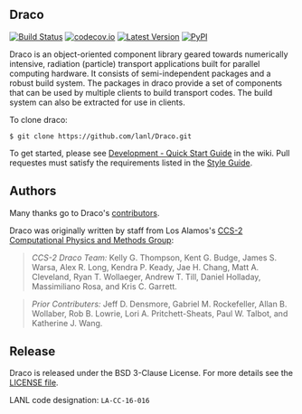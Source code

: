 Draco
----------------

[![Build Status](https://travis-ci.org/lanl/Draco.svg?branch=develop)](https://travis-ci.org/lanl/Draco)
[![codecov.io](https://codecov.io/github/lanl/Draco/coverage.svg?branch=develop)](https://codecov.io/github/lanl/Draco/branch/develop)
[![Latest Version](https://img.shields.io/github/release/lanl/draco.svg?style=flat-square)](https://github.com/lanl/Draco/releases)
[![PyPI](https://img.shields.io/pypi/l/Django.svg)](https://github.com/lanl/Draco/blob/develop/LICENSE.md)

Draco is an object-oriented component library geared towards
numerically intensive, radiation (particle) transport applications
built for parallel computing hardware.  It consists of
semi-independent packages and a robust build system.  The packages in
draco provide a set of components that can be used by multiple clients
to build transport codes.  The build system can also be extracted for
use in clients.

To clone draco:

    $ git clone https://github.com/lanl/Draco.git

To get started, please see [Development - Quick Start Guide](https://github.com/lanl/Draco/wiki/Development---Quick-Start)
in the wiki. Pull requestes must satisfy the requirements listed in
the [Style Guide](https://github.com/lanl/Draco/wiki/Style-Guide).

Authors
----------------
Many thanks go to Draco's [contributors](https://github.com/lanl/Draco/graphs/contributors).

Draco was originally written by staff from Los Alamos's [CCS-2 Computational Physics and Methods Group](http://www.lanl.gov/org/padste/adtsc/computer-computational-statistical-sciences/computational-physics-methods/index.php):

> *CCS-2 Draco Team:* Kelly G. Thompson, Kent G. Budge, James S. Warsa, Alex
> R. Long, Kendra P. Keady, Jae H. Chang, Matt A. Cleveland, Ryan T. Wollaeger,
> Andrew T. Till, Daniel Holladay, Massimiliano Rosa, and Kris C. Garrett.

> *Prior Contributers:* Jeff D. Densmore, Gabriel M. Rockefeller, Allan
> B. Wollaber, Rob B. Lowrie, Lori A. Pritchett-Sheats, Paul W. Talbot, and
> Katherine J. Wang.

Release
----------------

Draco is released under the BSD 3-Clause License. For more details see the
[LICENSE file](https://github.com/lanl/Draco/blob/develop/LICENSE.md).

LANL code designation: `LA-CC-16-016`
